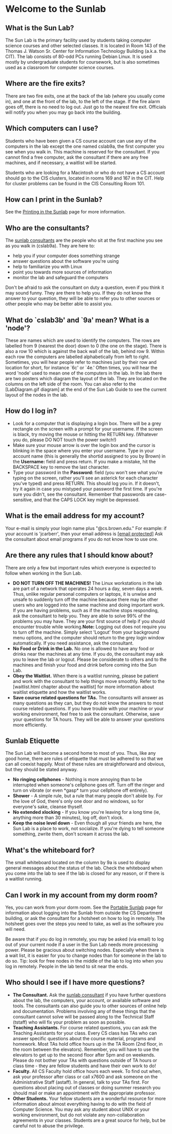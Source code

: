 # Welcome to the Sunlab

## What is the Sun Lab?

The Sun Lab is the primary facility used by students taking computer science courses and other selected classes. It is located in Room 143 of the Thomas J. Watson Sr. Center for Information Technology Building (a.k.a. the CIT). The lab consists of 80-odd PCs running Debian Linux. It is used mostly by undergraduate students for coursework, but is also sometimes used as a classroom for computer science courses.

## Where are the fire exits?

There are two fire exits, one at the back of the lab (where you usually come in), and one at the front of the lab, to the left of the stage. If the fire alarm goes off, there is no need to log out. Just go to the nearest fire exit. Officials will notify you when you may go back into the building.

## Which computers can I use?

Students who have been given a CS course account can use any of the computers in the lab except the one named cslab9a, the first computer you see when you walk in. This machine is reserved for the consultant. If you cannot find a free computer, ask the consultant if there are any free machines, and if necessary, a waitlist will be started.

Students who are looking for a Macintosh or who do not have a CS account should go to the CIS clusters, located in rooms 169 and 167 in the CIT. Help for cluster problems can be found in the CIS Consulting Room 101.

## How can I print in the Sunlab?

See the [Printing in the Sunlab](http://cs.brown.edu/about/system/connecting/welcome-sunlab/printing-sunlab) page for more information.

## Who are the consultants?

The [sunlab consultants](/degrees/undergrad/jobs/consult/) are the people who sit at the first machine you see as you walk in (cslab9a). They are here to:

- help you if your computer does something strange
- answer questions about the software you're using
- help to familiarize you with Linux
- point you towards more sources of information
- monitor the lab and safeguard the computers

Don't be afraid to ask the consultant on duty a question, even if you think it may sound funny. They are there to help you. If they do not know the answer to your question, they will be able to refer you to other sources or other people who may be better able to assist you.

## What do \`cslab3b' and \`9a' mean? What is a 'node'?

These are names which are used to identify the computers. The rows are labelled from 9 (nearest the door) down to 0 (the one on the stage). There is also a row 10 which is against the back wall of the lab, behind row 9. Within each row the computers are labelled alphabetically from left to right. Sometimes, you will hear people refer to machines just by their row and location for short, for instance \`6c' or \`4e.' Often times, you will hear the word 'node' used to mean one of the computers in the lab. In the lab there are two posters which diagram the layout of the lab. They are located on the columns on the left side of the room. You can also refer to the \[LabDiagram.gif diagram\] at the end of the Sun Lab Guide to see the current layout of the nodes in the lab.

## How do I log in?

- Look for a computer that is displaying a login box. There will be a grey rectangle on the screen with a prompt for your username. If the screen is black, try moving the mouse or hitting the RETURN key. (Whatever you do, please DO NOT touch the power switch!)
- Make sure your mouse arrow is over the login box and the cursor is blinking in the space where you enter your username. Type in your account name (this is generally the shortid assigned to you by Brown) in the **Username:** field and press return. If you make a mistake, hit the BACKSPACE key to remove the last character.
- Type your password in the **Password:** field (you won't see what you're typing on the screen, rather you'll see an asterick for each character you've typed) and press RETURN. This should log you in. If it doesn't, try it again in case you mistyped your password the first time. If you're sure you didn't, see the consultant. Remember that passwords are case-sensitive, and that the CAPS LOCK key might be depressed.

## What is the email address for my account?

Your e-mail is simply your login name plus "@cs.brown.edu." For example: if your account is 'jcarberr', then your email address is [\[email protected\]](http://cs.brown.edu/cdn-cgi/l/email-protection) Ask the consultant about email programs if you do not know how to use one.

## Are there any rules that I should know about?

There are only a few but important rules which everyone is expected to follow when working in the Sun Lab.

- **DO NOT TURN OFF THE MACHINES!** The Linux workstations in the lab are part of a network that operates 24 hours a day, seven days a week. Thus, unlike regular personal computers or laptops, it is unwise and unsafe to suddenly turn off the machine because there may be other users who are logged into the same machine and doing important work. If you are having problems, such as if the machine stops responding, ask the consultant to help you. They are able to solve 99% of the problems you may have. They are your first source of help if you should encounter trouble while working.**Note:** Logging out does not require you to turn off the machine. Simply select 'Logout' from your background menu options, and the computer should return to the grey login window automatically. If you need assistance, ask the consultant.
- **No Food or Drink in the Lab.** No one is allowed to have any food or drinks near the machines at any time. If you do, the consultant may ask you to leave the lab or logout. Please be considerate to others and to the machines and finish your food and drink before coming into the Sun Lab.
- **Obey the Waitlist.** When there is a waitlist running, please be patient and work with the consultant to help things move smoothly. Refer to the \[waitlist.html chapter about the waitlist\] for more information about waitlist etiquette and how the waitlist works.
- **Save course related questions for TAs.** The consultants will answer as many questions as they can, but they do not know the answers to most course related questions. If you have trouble with your machine or your working environment, feel free to ask the consultant. Otherwise, save your questions for TA hours. They will be able to answer your questions more efficiently.

## Sunlab Etiquette

The Sun Lab will become a second home to most of you. Thus, like any good home, there are rules of etiquette that must be adhered to so that we can all coexist happily. Most of these rules are straightforward and obvious, but they should be stated anyway.

- **No ringing cellphones** - Nothing is more annoying than to be interrupted when someone's cellphone goes off. Turn off the ringer and turn on vibrate (or even \*gasp\* turn your cellphone off entirely).
- **Shower** - A simple rule, but a rule that many people don't abide by. For the love of God, there's only one door and no windows, so for everyone's sake, cleanse thyself.
- **No extended xlocking** - If you know you're leaving for a long time (ie, anything more than 30 minutes), log off, don't xlock.
- **Keep the noise level down** - Even though all your friends are here, the Sun Lab is a place to work, not socialize. If you're dying to tell someone something, zwrite them, don't scream it across the lab.

## What's the whiteboard for?

The small whiteboard located on the column by 9a is used to display general messages about the status of the lab. Check the whiteboard when you come into the lab to see if the lab is closed for any reason, or if there is a waitlist running.

## Can I work in my account from my dorm room?

Yes, you can work from your dorm room. See the [Portable Sunlab](http://cs.brown.edu/about/system/connecting/sunlab/) page for information about logging into the Sunlab from outside the CS Department building, or ask the consultant for a hotsheet on how to log in remotely. The hotsheet goes over the steps you need to take, as well as the software you will need.

Be aware that if you do log in remotely, you may be asked (via email) to log out of your current node if a user in the Sun Lab needs more processing power. Please be gracious about switching nodes. Especially when there is a wait list, it is easier for you to change nodes than for someone in the lab to do so. Tip: look for free nodes in the middle of the lab to log into when you log in remotely. People in the lab tend to sit near the ends.

## Who should I see if I have more questions?

- **The Consultant.** Ask the [sunlab consultant](http://cs.brown.edu/people/consult/ "http://cs.brown.edu/people/consult/") if you have further questions about the lab, the computers, your account, or available software and tools. The consultants can also guide you to other sources of online help and documentation. Problems involving any of these things that the consultant cannot solve will be passed along to the Technical Staff (tstaff) who will fix your problem as soon as possible.
- **Teaching Assistants.** For course related questions, you can ask the Teaching Assistants for your class. Every CS class has TAs who can answer specific questions about the course material, programs and homework. Most TAs hold office hours up in the TA Room (2nd floor, in the room between the elevators). Remember, you will have to use the elevators to get up to the second floor after 5pm and on weekends. Please do not bother your TAs with questions outside of TA hours or class time - they are fellow students and have their own work to do!
- **Faculty.** All CS Faculty hold office hours each week. To find out when, ask your professor after class or call x7600 and ask someone on the Administrative Staff (astaff). In general, talk to your TAs first. For questions about placing out of classes or doing summer research you should mail or make an appointment with the appropriate professor.
- **Other Students.** Your fellow students are a wonderful resource for more information about almost everything having to do with the field of Computer Science. You may ask any student about UNIX or your working environment, but do not violate any non-collaboration agreements in your classes. Students are a great source for help, but be careful not to abuse the privilege.
